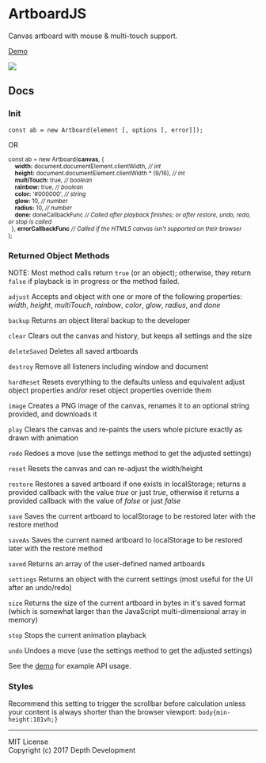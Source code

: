 # ArtboardJS
<summary>Canvas artboard with mouse &#38; multi-touch support.</summary>

[Demo](http://depthdev.com/modules)

<a href="http://depthdev.com/modules" target="_blank"><img src="http://cdn.depthdev.com/artboard-1.0.0-screenshot.png"></a>

## Docs

### Init
`const ab = new Artboard(element [, options [, error]]);`  

OR  

<sub>const	ab = new Artboard(**canvas**, {  
&#160;&#160;&#160;&#160;**width:** document.documentElement.clientWidth, *// int*  
&#160;&#160;&#160;&#160;**height:** document.documentElement.clientWidth * (9/16), *// int*  
&#160;&#160;&#160;&#160;**multiTouch:** true, *// boolean*  
&#160;&#160;&#160;&#160;**rainbow:** true, *// boolean*  
&#160;&#160;&#160;&#160;**color:** '#000000', *// string*  
&#160;&#160;&#160;&#160;**glow:** 10, *// number*  
&#160;&#160;&#160;&#160;**radius:** 10, *// number*  
&#160;&#160;&#160;&#160;**done:** doneCallbackFunc *// Called after playback finishes; or after restore, undo, redo, or stop is called*  
&#160;&#160;}, **errorCallbackFunc**  *// Called if the HTML5 canvas isn't supported on their browser*  
);</sub>

### Returned Object Methods
NOTE: Most method calls return `true` (or an object); otherwise, they return `false` if playback is in progress or the method failed.

`adjust` Accepts and object with one or more of the following properties: *width*, *height*, *multiTouch*, *rainbow*, *color*, *glow*, *radius*, and *done*  

`backup` Returns an object literal backup to the developer  

`clear` Clears out the canvas and history, but keeps all settings and the size  

`deleteSaved` Deletes all saved artboards  

`destroy` Remove all listeners including window and document  

`hardReset` Resets everything to the defaults unless and equivalent adjust object properties and/or reset object properties override them  

`image` Creates a PNG image of the canvas, renames it to an optional string provided, and downloads it  

`play` Clears the canvas and re-paints the users whole picture exactly as drawn with animation  

`redo` Redoes a move (use the settings method to get the adjusted settings)  

`reset` Resets the canvas and can re-adjust the width/height  

`restore` Restores a saved artboard if one exists in localStorage; returns a provided callback with the value *true* or just *true*, otherwise it returns a provided callback with the value of *false* or just *false*  

`save` Saves the current artboard to localStorage to be restored later with the restore method  

`saveAs` Saves the current named artboard to localStorage to be restored later with the restore method  

`saved` Returns an array of the user-defined named artboards  

`settings` Returns an object with the current settings (most useful for the UI after an undo/redo)

`size` Returns the size of the current artboard in bytes in it's saved format (which is somewhat larger than the JavaScript multi-dimensional array in memory)  

`stop` Stops the current animation playback  

`undo` Undoes a move (use the settings method to get the adjusted settings)  

See the [demo](http://codepen.io/depthdev/pen/XpxKPx) for example API usage.

### Styles
Recommend this setting to trigger the scrollbar before calculation unless your content is always shorter than the browser viewport: `body{min-height:101vh;}`

---

MIT License  
Copyright (c) 2017 Depth Development
